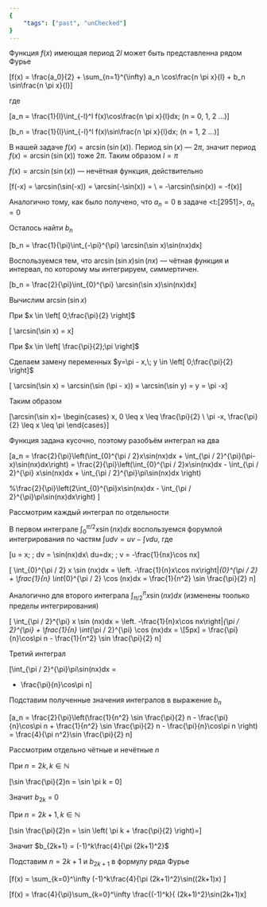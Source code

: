 ```yaml
---
{
    "tags": ["past", "unChecked"]
}
---
```


Функция $f(x)$ имеющая период $2l$ может быть представленна рядом Фурье

\[f(x) = \frac{a_0}{2} + \sum_{n=1}^{\infty} a_n \cos\frac{n \pi x}{l} + b_n \sin\frac{n \pi x}{l}\]

где

\[a_n = \frac{1}{l}\int_{-l}^l f(x)\cos\frac{n \pi x}{l}dx\; (n = 0, 1, 2 ...)\]

\[b_n = \frac{1}{l}\int_{-l}^l f(x)\sin\frac{n \pi x}{l}dx\; (n = 1, 2 ...)\]

В нашей задаче $f(x) = \arcsin(\sin(x))$. Период $\sin(x)$ — $2\pi$, значит период $f(x) = \arcsin(\sin(x))$ тоже $2\pi$. Таким образом $l = \pi$

$f(x) = \arcsin(\sin(x))$ — нечётная функция, действительно

\[f(-x) = \arcsin(\sin(-x)) = \arcsin(-\sin(x)) = \\ = -\arcsin(\sin(x)) = -f(x)\]

Аналогично тому, как было получено, что $a_n = 0$ в задаче <t:[2951]>, $a_n=0$

Осталось найти $b_n$

\[b_n = \frac{1}{\pi}\int_{-\pi}^{\pi} \arcsin(\sin x)\sin(nx)dx\]

Воспользуемся тем, что $\arcsin(\sin x)\sin(nx)$ — чётная функция и интервал, по которому мы интегрируем, симмертичен.

\[b_n = \frac{2}{\pi}\int_{0}^{\pi} \arcsin(\sin x)\sin(nx)dx\]

Вычислим $\arcsin(\sin x)$

При $x \in \left[ 0;\frac{\pi}{2} \right]$

\[ \arcsin(\sin x) =  x\]

При $x \in \left[ \frac{\pi}{2};\pi \right]$

Сделаем замену переменных $y=\pi - x,\; y \in \left[ 0;\frac{\pi}{2} \right]$

\[ \arcsin(\sin x) =  \arcsin(\sin (\pi - x)) = \arcsin(\sin y) =  y = \pi -x\]

Таким образом

\[\arcsin(\sin x)=
\begin{cases}
x, 0 \leq x \leq \frac{\pi}{2} \\ 
\pi -x, \frac{\pi}{2} \leq x \leq \pi 
\end{cases}\]

Функция задана кусочно, поэтому разобъём интеграл на два

\[a_n = \frac{2}{\pi}\left(\int_{0}^{\pi / 2}x\sin(nx)dx + \int_{\pi / 2}^{\pi}(\pi-x)\sin(nx)dx\right) = 
\frac{2}{\pi}\left(\int_{0}^{\pi / 2}x\sin(nx)dx  - \int_{\pi / 2}^{\pi} x\sin(nx)dx + \int_{\pi / 2}^{\pi}\pi\sin(nx)dx \right)

%\frac{2}{\pi}\left(2\int_{0}^{\pi}x\sin(nx)dx - \int_{\pi / 2}^{\pi}\pi\sin(nx)dx\right)
\]

Рассмотрим каждый интеграл по отдельности

В первом интеграле $\int_{0}^{\pi / 2}x\sin(nx)dx$ воспользуемся форумлой интегрирования по частям $\int udv = uv-\int vdu$, где

\[u = x; \; dv = \sin(nx)dx\\
  du=dx; \; v = -\frac{1}{nx}\cos nx\]
  
\[ \int_{0}^{\pi / 2} x \sin (nx)dx = 
\left. -\frac{1}{n}x\cos nx\right|_{0}^{\pi / 2} + \frac{1}{n} \int_{0}^{\pi / 2} \cos (nx)dx =
\frac{1}{n^2} \sin \frac{\pi}{2} n\]

Аналогично для второго интеграла $\int_{\pi / 2}^{\pi} x\sin(nx)dx$ (изменены тоолько пределы интегрирования)

\[ \int_{\pi / 2}^{\pi} x \sin (nx)dx = 
\left. -\frac{1}{n}x\cos nx\right|_{\pi / 2}^{\pi} + \frac{1}{n} \int_{\pi / 2}^{\pi} \cos (nx)dx = \\[5px] =
\frac{\pi}{n}\cos\pi n - \frac{1}{n^2} \sin \frac{\pi}{2} n\]

Третий интеграл

\[\int_{\pi / 2}^{\pi}\pi\sin(nx)dx =
- \frac{\pi}{n}\cos\pi n\]

Подставим полученные значения интегралов в выражение $b_n$

\[a_n = \frac{2}{\pi}\left(\frac{1}{n^2} \sin \frac{\pi}{2} n  - \frac{\pi}{n}\cos\pi n + \frac{1}{n^2} \sin \frac{\pi}{2} n - \frac{\pi}{n}\cos\pi n \right) =
\frac{4}{\pi n^2}\sin \frac{\pi}{2} n\]

Рассмотрим отдельно чётные и нечётные $n$

При $n=2k, k \in \mathbb{N}$

\[\sin \frac{\pi}{2}n = \sin \pi k = 0\]

Значит $b_{2k}$ = 0

При $n=2k+1, k \in \mathbb{N}$

\[\sin \frac{\pi}{2}n = \sin \left( \pi k + \frac{\pi}{2} \right)=\]

Значит $b_{2k+1} = (-1)^k\frac{4}{\pi (2k+1)^2}$

Подставим $n=2k+1$ и $b_{2k+1}$ в формулу ряда Фурье

\[f(x) = \sum_{k=0}^\infty (-1)^k\frac{4}{\pi (2k+1)^2}\sin((2k+1)x) \]

\[f(x) = \frac{4}{\pi}\sum_{k=0}^\infty \frac{(-1)^k}{ (2k+1)^2}\sin(2k+1)x\]